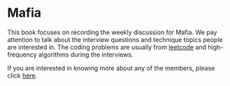 # Mafia

This book focuses on recording the weekly discussion for Mafia. We pay attention to talk about the interview questions and technique topics people are interested in. The coding problems are usually from [leetcode](leetcode.com/problemset/algorithms/) and high-frequency algorithms during the interviews. 


If you are interested in knowing more about any of the members, please click [here](members.md).



